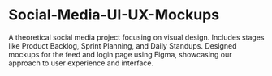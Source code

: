 # Social-Media-UI-UX-Mockups
A theoretical social media project focusing on visual design. Includes stages like Product Backlog, Sprint Planning, and Daily Standups. Designed mockups for the feed and login page using Figma, showcasing our approach to user experience and interface.
